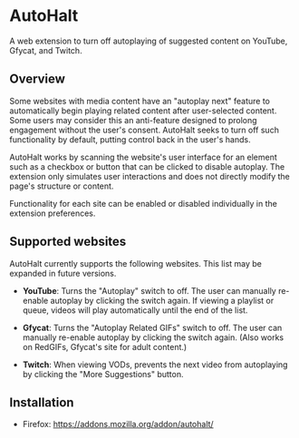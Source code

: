 # AutoHalt

A web extension to turn off autoplaying of suggested content on YouTube,
Gfycat, and Twitch.

## Overview

Some websites with media content have an "autoplay next" feature to
automatically begin playing related content after user-selected content. Some
users may consider this an anti-feature designed to prolong engagement without
the user's consent. AutoHalt seeks to turn off such functionality by default,
putting control back in the user's hands.

AutoHalt works by scanning the website's user interface for an element such as
a checkbox or button that can be clicked to disable autoplay. The extension
only simulates user interactions and does not directly modify the page's
structure or content.

Functionality for each site can be enabled or disabled individually in the
extension preferences.

## Supported websites

AutoHalt currently supports the following websites. This list may be expanded
in future versions.

* **YouTube**: Turns the "Autoplay" switch to off. The user can manually
  re-enable autoplay by clicking the switch again. If viewing a playlist or
  queue, videos will play automatically until the end of the list.

* **Gfycat**: Turns the "Autoplay Related GIFs" switch to off. The user can
  manually re-enable autoplay by clicking the switch again. (Also works on
  RedGIFs, Gfycat's site for adult content.)

* **Twitch**: When viewing VODs, prevents the next video from autoplaying by
  clicking the "More Suggestions" button.

## Installation

* Firefox: https://addons.mozilla.org/addon/autohalt/
